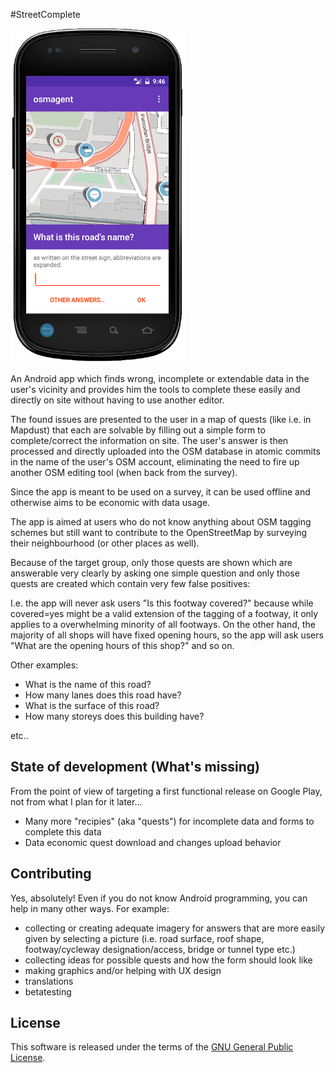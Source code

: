 #Street­Complete

![Screenshot](screenshot.png)

An Android app which finds wrong, incomplete or extendable data in the user's vicinity and provides
him the tools to complete these easily and directly on site without having to use another editor.

The found issues are presented to the user in a map of quests (like i.e. in Mapdust) that each are
solvable by filling out a simple form to complete/correct the information on site. The user's
answer is then processed and directly uploaded into the OSM database in atomic commits in the name
of the user's OSM account, eliminating the need to fire up another OSM editing tool (when back from
the survey).

Since the app is meant to be used on a survey, it can be used offline and otherwise aims to be
economic with data usage.

The app is aimed at users who do not know anything about OSM tagging schemes but still want to
contribute to the OpenStreetMap by surveying their neighbourhood (or other places as well).

Because of the target group, only those quests are shown which are answerable very clearly by asking
one simple question and only those quests are created which contain very few false positives:

I.e. the app will never ask users "Is this footway covered?" because while covered=yes might be a
valid extension of the tagging of a footway, it only applies to a overwhelming minority of all
footways. On the other hand, the majority of all shops will have fixed opening hours, so the app
will ask users "What are the opening hours of this shop?" and so on.

Other examples:
* What is the name of this road?
* How many lanes does this road have?
* What is the surface  of this road?
* How many storeys does this building have?

etc..

## State of development (What's missing)

From the point of view of targeting a first functional release on Google Play, not from what I plan
for it later...

* Many more "recipies" (aka "quests") for incomplete data and forms to complete this data
* Data economic quest download and changes upload behavior

## Contributing

Yes, absolutely! Even if you do not know Android programming, you can help in many other ways. For
example:

* collecting or creating adequate imagery for answers that are more easily given by selecting a
  picture (i.e. road surface, roof shape, footway/cycleway designation/access, bridge or tunnel type
  etc.)
* collecting ideas for possible quests and how the form should look like
* making graphics and/or helping with UX design
* translations
* betatesting

## License

This software is released under the terms of the [GNU General Public License](http://www.gnu.org/licenses/gpl-3.0.html).